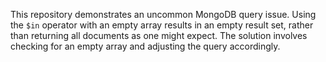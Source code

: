 This repository demonstrates an uncommon MongoDB query issue. Using the `$in` operator with an empty array results in an empty result set, rather than returning all documents as one might expect. The solution involves checking for an empty array and adjusting the query accordingly.